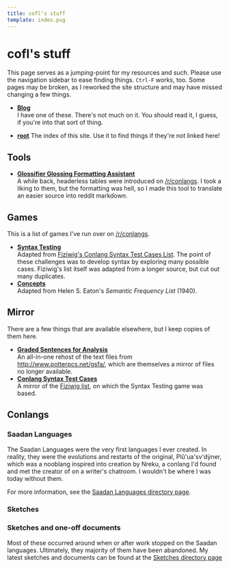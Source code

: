 ```yaml
---
title: cofl's stuff
template: index.pug
---
```


# cofl's stuff
<!--{#top.center}-->

This page serves as a jumping-point for my resources and such. Please use the navigation sidebar to ease finding things. `Ctrl-F` works, too. Some pages may be broken, as I reworked the site structure and may have missed changing a few things.

- [__Blog__](/blog/)  
  I have one of these. There's not much on it. You should read it, I guess, if you're into that sort of thing.

- [__root__](/directory.html)
  The index of this site. Use it to find things if they're not linked here!

## Tools

- [__Glossifier Glossing Formatting Assistant__](/tools/autoformatter.html)  
  A while back, headerless tables were introduced on [/r/conlangs](http://reddit.com/r/conlangs). I took a liking to them, but the formatting was hell, so I made this tool to translate an easier source into reddit markdown.

## Games

This is a list of games I've run over on [/r/conlangs](http://reddit.com/r/conlangs).

- __[Syntax Testing](/conlang/resources/games/syntax-testing.html)__  
  Adapted from [Fiziwig's Conlang Syntax Test Cases List][fiziwigcases]. The point of these challenges was to develop syntax by exploring many possible cases. Fiziwig's list itself was adapted from a longer source, but cut out many duplicates.
- __[Concepts](/conlang/resources/games/concepts.html)__  
  Adapted from Helen S. Eaton's *Semantic Frequency List* (1940).

## Mirror

There are a few things that are available elsewhere, but I keep copies of them here.

- __[Graded Sentences for Analysis](/conlang/resources/mirror/graded-sentences-for-analysis.html)__  
  An all-in-one rehost of the text files from <http://www.potterpcs.net/gsfa/>, which are themselves a mirror of files no longer available.
- __[Conlang Syntax Test Cases](/conlang/resources/mirror/conlang-syntax-test-cases.html)__  
  A mirror of the [Fiziwig list][fiziwigcases], on which the Syntax Testing game was based.

[fiziwigcases]: https://web.archive.org/web/20130603121930/http://fiziwig.com/conlang/syntax_tests.html

## Conlangs
### Saadan Languages
The Saadan Languages were the very first languages I ever created. In reality, they were the evolutions and restarts of the original, Plû'ua'sv'dÿner, which was a nooblang inspired into creation by Nreku, a conlang I'd found and met the creator of on a writer's chatroom. I wouldn't be where I was today without them.

For more information, see the [Saadan Languages directory page](/conlang/named/saadan/).

### Sketches

### Sketches and one-off documents
Most of these occurred around when or after work stopped on the Saadan languages. Ultimately, they majority of them have been abandoned. My latest sketches and documents can be found at the [Sketches directory page](/conlang/sketches/)